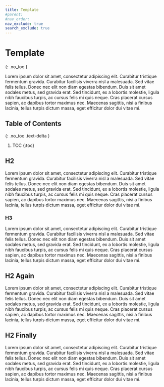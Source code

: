 ```yaml
---
title: Template
#parent: 
#nav_order: 
nav_exclude: true
search_exclude: true
---
```


# Template
{: .no_toc }

Lorem ipsum dolor sit amet, consectetur adipiscing elit. Curabitur tristique fermentum gravida. Curabitur facilisis viverra nisl a malesuada. Sed vitae felis tellus. Donec nec elit non diam egestas bibendum. Duis sit amet sodales metus, sed gravida erat. Sed tincidunt, ex a lobortis molestie, ligula nibh faucibus turpis, ac cursus felis mi quis neque. Cras placerat cursus sapien, ac dapibus tortor maximus nec. Maecenas sagittis, nisi a finibus lacinia, tellus turpis dictum massa, eget efficitur dolor dui vitae mi.

## Table of Contents
{: .no_toc .text-delta }

1. TOC
{:toc}

## H2

Lorem ipsum dolor sit amet, consectetur adipiscing elit. Curabitur tristique fermentum gravida. Curabitur facilisis viverra nisl a malesuada. Sed vitae felis tellus. Donec nec elit non diam egestas bibendum. Duis sit amet sodales metus, sed gravida erat. Sed tincidunt, ex a lobortis molestie, ligula nibh faucibus turpis, ac cursus felis mi quis neque. Cras placerat cursus sapien, ac dapibus tortor maximus nec. Maecenas sagittis, nisi a finibus lacinia, tellus turpis dictum massa, eget efficitur dolor dui vitae mi.

### H3

Lorem ipsum dolor sit amet, consectetur adipiscing elit. Curabitur tristique fermentum gravida. Curabitur facilisis viverra nisl a malesuada. Sed vitae felis tellus. Donec nec elit non diam egestas bibendum. Duis sit amet sodales metus, sed gravida erat. Sed tincidunt, ex a lobortis molestie, ligula nibh faucibus turpis, ac cursus felis mi quis neque. Cras placerat cursus sapien, ac dapibus tortor maximus nec. Maecenas sagittis, nisi a finibus lacinia, tellus turpis dictum massa, eget efficitur dolor dui vitae mi.

## H2 Again

Lorem ipsum dolor sit amet, consectetur adipiscing elit. Curabitur tristique fermentum gravida. Curabitur facilisis viverra nisl a malesuada. Sed vitae felis tellus. Donec nec elit non diam egestas bibendum. Duis sit amet sodales metus, sed gravida erat. Sed tincidunt, ex a lobortis molestie, ligula nibh faucibus turpis, ac cursus felis mi quis neque. Cras placerat cursus sapien, ac dapibus tortor maximus nec. Maecenas sagittis, nisi a finibus lacinia, tellus turpis dictum massa, eget efficitur dolor dui vitae mi.

## H2 Finally

Lorem ipsum dolor sit amet, consectetur adipiscing elit. Curabitur tristique fermentum gravida. Curabitur facilisis viverra nisl a malesuada. Sed vitae felis tellus. Donec nec elit non diam egestas bibendum. Duis sit amet sodales metus, sed gravida erat. Sed tincidunt, ex a lobortis molestie, ligula nibh faucibus turpis, ac cursus felis mi quis neque. Cras placerat cursus sapien, ac dapibus tortor maximus nec. Maecenas sagittis, nisi a finibus lacinia, tellus turpis dictum massa, eget efficitur dolor dui vitae mi.
